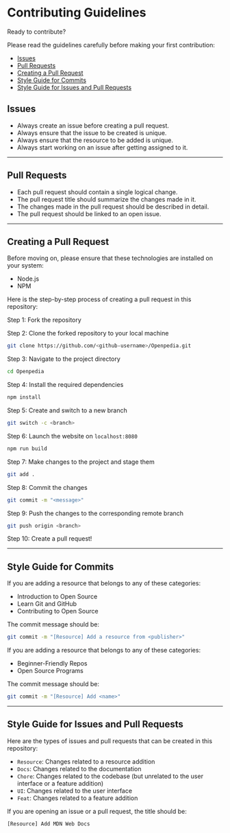 # Contributing Guidelines

Ready to contribute?

Please read the guidelines carefully before making your first contribution:

- [Issues](#issues)
- [Pull Requests](#pull-requests)
- [Creating a Pull Request](#creating-a-pull-request)
- [Style Guide for Commits](#style-guide-for-commits)
- [Style Guide for Issues and Pull Requests](#style-guide-for-issues-and-pull-requests)

## Issues

- Always create an issue before creating a pull request.
- Always ensure that the issue to be created is unique.
- Always ensure that the resource to be added is unique.
- Always start working on an issue after getting assigned to it.

<hr>

## Pull Requests

- Each pull request should contain a single logical change.
- The pull request title should summarize the changes made in it.
- The changes made in the pull request should be described in detail.
- The pull request should be linked to an open issue.

<hr>

## Creating a Pull Request

Before moving on, please ensure that these technologies are installed on your system:

- Node.js
- NPM

Here is the step-by-step process of creating a pull request in this repository:

Step 1: Fork the repository

Step 2: Clone the forked repository to your local machine

```sh
git clone https://github.com/<github-username>/Openpedia.git
```
    
Step 3: Navigate to the project directory

```sh
cd Openpedia
```

Step 4: Install the required dependencies

```sh
npm install
```

Step 5: Create and switch to a new branch

```sh
git switch -c <branch>
```

Step 6: Launch the website on `localhost:8080`

```sh
npm run build
```

Step 7: Make changes to the project and stage them

```sh
git add .
```

Step 8: Commit the changes

```sh
git commit -m "<message>"
```

Step 9: Push the changes to the corresponding remote branch

```sh
git push origin <branch>
```

Step 10: Create a pull request!

<hr>

## Style Guide for Commits

If you are adding a resource that belongs to any of these categories:

- Introduction to Open Source
- Learn Git and GitHub
- Contributing to Open Source

The commit message should be:

```sh
git commit -m "[Resource] Add a resource from <publisher>"
```

If you are adding a resource that belongs to any of these categories:

- Beginner-Friendly Repos
- Open Source Programs

The commit message should be:

```sh
git commit -m "[Resource] Add <name>"
```

<hr>

## Style Guide for Issues and Pull Requests

Here are the types of issues and pull requests that can be created in this repository:

- `Resource`: Changes related to a resource addition
- `Docs`: Changes related to the documentation
- `Chore`: Changes related to the codebase (but unrelated to the user interface or a feature addition)
- `UI`: Changes related to the user interface
- `Feat`: Changes related to a feature addition

If you are opening an issue or a pull request, the title should be:

```
[Resource] Add MDN Web Docs
```
